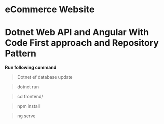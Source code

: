 # eCommerce Website

# Dotnet Web API and Angular With Code First approach and Repository Pattern

**Run following command**

> Dotnet ef database update


> dotnet run


> cd frontend/


> npm install


> ng serve

